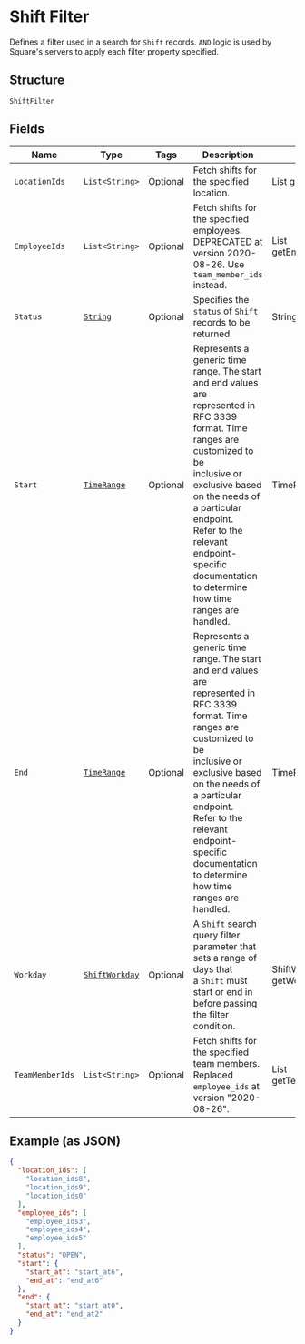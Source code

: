 
# Shift Filter

Defines a filter used in a search for `Shift` records. `AND` logic is
used by Square's servers to apply each filter property specified.

## Structure

`ShiftFilter`

## Fields

| Name | Type | Tags | Description | Getter |
|  --- | --- | --- | --- | --- |
| `LocationIds` | `List<String>` | Optional | Fetch shifts for the specified location. | List<String> getLocationIds() |
| `EmployeeIds` | `List<String>` | Optional | Fetch shifts for the specified employees. DEPRECATED at version 2020-08-26. Use `team_member_ids` instead. | List<String> getEmployeeIds() |
| `Status` | [`String`](../../doc/models/shift-filter-status.md) | Optional | Specifies the `status` of `Shift` records to be returned. | String getStatus() |
| `Start` | [`TimeRange`](../../doc/models/time-range.md) | Optional | Represents a generic time range. The start and end values are<br>represented in RFC 3339 format. Time ranges are customized to be<br>inclusive or exclusive based on the needs of a particular endpoint.<br>Refer to the relevant endpoint-specific documentation to determine<br>how time ranges are handled. | TimeRange getStart() |
| `End` | [`TimeRange`](../../doc/models/time-range.md) | Optional | Represents a generic time range. The start and end values are<br>represented in RFC 3339 format. Time ranges are customized to be<br>inclusive or exclusive based on the needs of a particular endpoint.<br>Refer to the relevant endpoint-specific documentation to determine<br>how time ranges are handled. | TimeRange getEnd() |
| `Workday` | [`ShiftWorkday`](../../doc/models/shift-workday.md) | Optional | A `Shift` search query filter parameter that sets a range of days that<br>a `Shift` must start or end in before passing the filter condition. | ShiftWorkday getWorkday() |
| `TeamMemberIds` | `List<String>` | Optional | Fetch shifts for the specified team members. Replaced `employee_ids` at version "2020-08-26". | List<String> getTeamMemberIds() |

## Example (as JSON)

```json
{
  "location_ids": [
    "location_ids8",
    "location_ids9",
    "location_ids0"
  ],
  "employee_ids": [
    "employee_ids3",
    "employee_ids4",
    "employee_ids5"
  ],
  "status": "OPEN",
  "start": {
    "start_at": "start_at6",
    "end_at": "end_at6"
  },
  "end": {
    "start_at": "start_at0",
    "end_at": "end_at2"
  }
}
```

